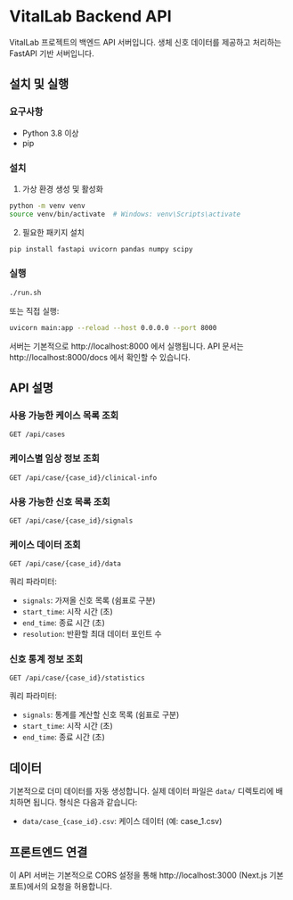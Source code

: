 # VitalLab Backend API

VitalLab 프로젝트의 백엔드 API 서버입니다. 생체 신호 데이터를 제공하고 처리하는 FastAPI 기반 서버입니다.

## 설치 및 실행

### 요구사항

- Python 3.8 이상
- pip

### 설치

1. 가상 환경 생성 및 활성화

```bash
python -m venv venv
source venv/bin/activate  # Windows: venv\Scripts\activate
```

2. 필요한 패키지 설치

```bash
pip install fastapi uvicorn pandas numpy scipy
```

### 실행

```bash
./run.sh
```

또는 직접 실행:

```bash
uvicorn main:app --reload --host 0.0.0.0 --port 8000
```

서버는 기본적으로 http://localhost:8000 에서 실행됩니다.
API 문서는 http://localhost:8000/docs 에서 확인할 수 있습니다.

## API 설명

### 사용 가능한 케이스 목록 조회

```
GET /api/cases
```

### 케이스별 임상 정보 조회

```
GET /api/case/{case_id}/clinical-info
```

### 사용 가능한 신호 목록 조회

```
GET /api/case/{case_id}/signals
```

### 케이스 데이터 조회

```
GET /api/case/{case_id}/data
```

쿼리 파라미터:
- `signals`: 가져올 신호 목록 (쉼표로 구분)
- `start_time`: 시작 시간 (초)
- `end_time`: 종료 시간 (초)
- `resolution`: 반환할 최대 데이터 포인트 수

### 신호 통계 정보 조회

```
GET /api/case/{case_id}/statistics
```

쿼리 파라미터:
- `signals`: 통계를 계산할 신호 목록 (쉼표로 구분)
- `start_time`: 시작 시간 (초)
- `end_time`: 종료 시간 (초)

## 데이터

기본적으로 더미 데이터를 자동 생성합니다. 실제 데이터 파일은 `data/` 디렉토리에 배치하면 됩니다.
형식은 다음과 같습니다:

- `data/case_{case_id}.csv`: 케이스 데이터 (예: case_1.csv)

## 프론트엔드 연결

이 API 서버는 기본적으로 CORS 설정을 통해 http://localhost:3000 (Next.js 기본 포트)에서의 요청을 허용합니다. 